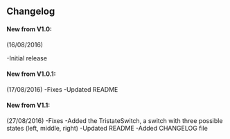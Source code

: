 Changelog
------
#### New from V1.0: 
(16/08/2016)

-Initial release

#### New from V1.0.1:
(17/08/2016)
-Fixes
-Updated README

#### New from V1.1:
(27/08/2016)
-Fixes
-Added the TristateSwitch, a switch with three possible states (left, middle, right)
-Updated README
-Added CHANGELOG file